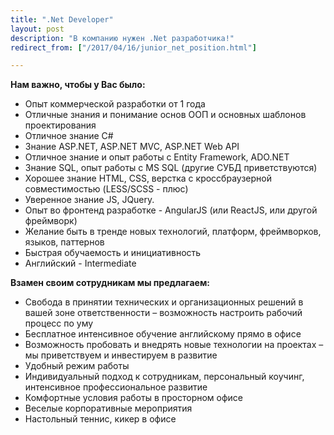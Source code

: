```yaml
---
title: ".Net Developer"
layout: post
description: "В компанию нужен .Net разработчика!"
redirect_from: ["/2017/04/16/junior_net_position.html"]

---
```

**Нам важно, чтобы у Вас было:**

- Опыт коммерческой разработки от 1 года
- Отличные знания и понимание основ ООП и основных шаблонов проектирования
- Отличное знание С#
- Знание ASP.NET, ASP.NET MVC, ASP.NET Web API
- Отличное знание и опыт работы с Entity Framework, ADO.NET
- Знание SQL, опыт работы с MS SQL (другие СУБД приветствуются)
- Хорошее знание HTML, CSS, верстка с кроссбраузерной совместимостью (LESS/SCSS - плюс)
- Уверенное знание JS, JQuery.
- Опыт во фронтенд разработке - AngularJS (или ReactJS, или другой фреймворк)
- Желание быть в тренде новых технологий, платформ, фреймворков, языков, паттернов
- Быстрая обучаемость и инициативность
- Английский - Intermediate

**Взамен своим сотрудникам мы предлагаем:**

- Свобода в принятии технических и организационных решений в вашей зоне ответственности – возможность настроить рабочий процесс по уму
- Бесплатное интенсивное обучение английскому прямо в офисе
- Возможность пробовать и внедрять новые технологии на проектах – мы приветствуем и инвестируем в развитие
- Удобный режим работы
- Индивидуальный подход к сотрудникам, персональный коучинг, интенсивное профессиональное развитие
- Комфортные условия работы в просторном офисе
- Веселые корпоративные мероприятия
- Настольный теннис, кикер в офисе